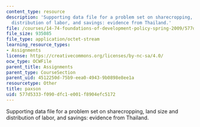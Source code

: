 ```yaml
---
content_type: resource
description: 'Supporting data file for a problem set on sharecropping, land size and
  distribution of labor, and savings: evidence from Thailand.'
file: /courses/14-74-foundations-of-development-policy-spring-2009/577d5333f090dfc1e001f8904efc5172_paxson.dta
file_size: 935085
file_type: application/octet-stream
learning_resource_types:
- Assignments
license: https://creativecommons.org/licenses/by-nc-sa/4.0/
ocw_type: OCWFile
parent_title: Assignments
parent_type: CourseSection
parent_uid: 4512250d-75b9-eea0-4943-9b0898e8ee1a
resourcetype: Other
title: paxson
uid: 577d5333-f090-dfc1-e001-f8904efc5172
---
```

Supporting data file for a problem set on sharecropping, land size and distribution of labor, and savings: evidence from Thailand.